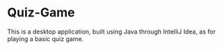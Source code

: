 # Quiz-Game

This is a desktop application, built using Java through IntelliJ Idea, as for playing a basic quiz game.


